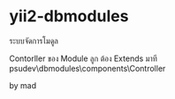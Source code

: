 # yii2-dbmodules
ระบบจัดการโมดูล

Contorller ของ Module ลูก ต้อง Extends มาที psudev\dbmodules\components\Controller




by mad

